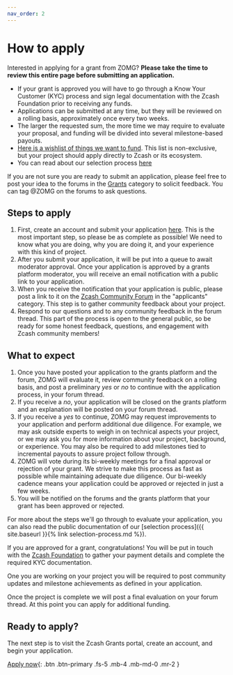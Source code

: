 ```yaml
---
nav_order: 2
---
```


# How to apply

Interested in applying for a grant from ZOMG? **Please take the time to review this entire page before submitting an application.**

* If your grant is approved you will have to go through a Know Your Customer (KYC) process and sign legal documentation with the Zcash Foundation prior to receiving any funds.  
* Applications can be submitted at any time, but they will be reviewed on a rolling basis, approximately once every two weeks. 
* The larger the requested sum, the more time we may require to evaluate your proposal, and funding will be divided into several milestone-based payouts.
* [Here is a wishlist of things we want to fund](https://zcashomg.org/what-we-fund.html). This list is non-exclusive, but your project should apply directly to Zcash or its ecosystem.
* You can read about our selection process [here](https://zcashomg.org/selection-process.html)

If you are not sure you are ready to submit an application, please feel free to post your idea to the forums in the [Grants](https://forum.zcashcommunity.com/c/Grants/33) category to solicit feedback. You can tag @ZOMG on the forums to ask questions. 

## Steps to apply

1. First, create an account and submit your application [here](https://grants.zfnd.org/create-request). This is the most important step, so please be as complete as possible! We need to know what you are doing, why you are doing it, and your experience with this kind of project. 
2. After you submit your application, it will be put into a queue to await moderator approval. Once your application is approved by a grants platform moderator, you will receive an email notification with a public link to your application. 
3. When you receive the notification that your application is public, please post a link to it on the [Zcash Community Forum](https://forum.zcashcommunity.com/c/Grants/Applications/36) in the "applicants" category. This step is to gather community feedback about your project.
4. Respond to our questions and to any community feedback in the forum thread. This part of the process is open to the general public, so be ready for some honest feedback, questions, and engagement with Zcash community members!

## What to expect

1. Once you have posted your application to the grants platform and the forum, ZOMG will evaluate it, review community feedback on a rolling basis, and post a preliminary _yes_ or _no_ to continue with the application process, in your forum thread.
2. If you receive a _no_, your application will be closed on the grants platform and an explanation will be posted on your forum thread.  
3. If you receive a _yes_ to continue, ZOMG may request improvements to your application and perform additional due diligence. For example, we may ask outside experts to weigh in on technical aspects your project, or we may ask you for more information about your project, background, or experience. You may also be required to add milestones tied to incremental payouts to assure project follow through.
4. ZOMG will vote during its bi-weekly meetings for a final approval or rejection of your grant. We strive to make this process as fast as possible while maintaining adequate due diligence. Our bi-weekly cadence means your application could be approved or rejected in just a few weeks. 
5. You will be notified on the forums and the grants platform that your grant has been approved or rejected.

For more about the steps we'll go through to evaluate your application, you can also read the public documentation of our [selection process]({{ site.baseurl }}{% link selection-process.md %}).

If you are approved for a grant, congratulations! You will be put in touch with the [Zcash Foundation](https://www.zfnd.org/) to gather your payment details and complete the required KYC documentation. 

One you are working on your project you will be required to post community updates and milestone achievements as defined in your application. 

Once the project is complete we will post a final evaluation on your forum thread. At this point you can apply for additional funding.

## Ready to apply?

The next step is to visit the Zcash Grants portal, create an account, and begin your application.

[Apply now](https://grants.zfnd.org/create-request){: .btn .btn-primary .fs-5 .mb-4 .mb-md-0 .mr-2 }
